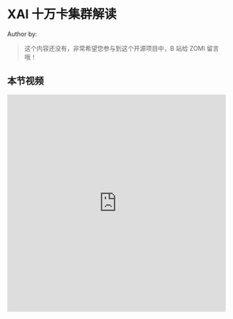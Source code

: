 <!--Copyright © ZOMI 适用于[License](https://github.com/Infrasys-AI/AIInfra)版权许可-->

#  XAI 十万卡集群解读

Author by: 

> 这个内容还没有，非常希望您参与到这个开源项目中，B 站给 ZOMI 留言哦！

## 本节视频

<html>
<iframe src="https://player.bilibili.com/player.html?isOutside=true&aid=113606498719989&bvid=BV1Mui6YdE6s&cid=25723542286&p=1&danmaku=0&t=30&autoplay=0" width="100%" height="500" scrolling="no" border="0" frameborder="no" framespacing="0" allowfullscreen="true"> </iframe>
</html>
